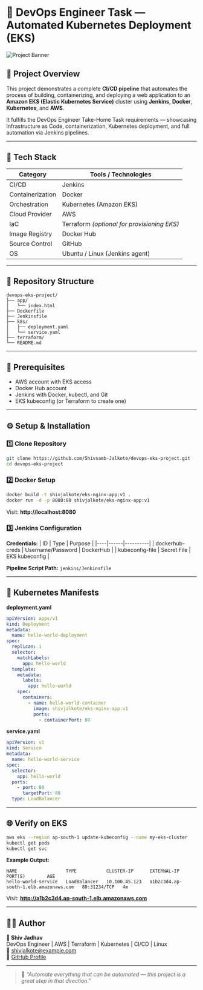 # 🚀 DevOps Engineer Task — Automated Kubernetes Deployment (EKS)

![Project Banner](./images/eks-pipeline.png)

## 📘 Project Overview
This project demonstrates a complete **CI/CD pipeline** that automates the process of building, containerizing, and deploying a web application to an **Amazon EKS (Elastic Kubernetes Service)** cluster using **Jenkins**, **Docker**, **Kubernetes**, and **AWS**.

It fulfills the DevOps Engineer Take-Home Task requirements — showcasing Infrastructure as Code, containerization, Kubernetes deployment, and full automation via Jenkins pipelines.

---

## 🧩 Tech Stack

| Category | Tools / Technologies |
|-----------|----------------------|
| CI/CD | Jenkins |
| Containerization | Docker |
| Orchestration | Kubernetes (Amazon EKS) |
| Cloud Provider | AWS |
| IaC | Terraform *(optional for provisioning EKS)* |
| Image Registry | Docker Hub |
| Source Control | GitHub |
| OS | Ubuntu / Linux (Jenkins agent) |

---

## 📂 Repository Structure

```
devops-eks-project/
├── app/
│   └── index.html
├── Dockerfile
├── Jenkinsfile
├── k8s/
│   ├── deployment.yaml
│   └── service.yaml
├── terraform/
└── README.md
```

---

## 🧰 Prerequisites

- AWS account with EKS access
- Docker Hub account
- Jenkins with Docker, kubectl, and Git
- EKS kubeconfig (or Terraform to create one)

---

## ⚙️ Setup & Installation

### 1️⃣ Clone Repository

```bash
git clone https://github.com/Shivsamb-Jalkote/devops-eks-project.git
cd devops-eks-project
```

### 2️⃣ Docker Setup

```bash
docker build -t shivjalkote/eks-nginx-app:v1 .
docker run -d -p 8080:80 shivjalkote/eks-nginx-app:v1
```

Visit: **http://localhost:8080**

### 3️⃣ Jenkins Configuration

**Credentials:**
| ID | Type | Purpose |
|----|------|----------|
| dockerhub-creds | Username/Password | DockerHub |
| kubeconfig-file | Secret File | EKS kubeconfig |

**Pipeline Script Path:** `jenkins/Jenkinsfile`

---

## 🧾 Kubernetes Manifests

**deployment.yaml**
```yaml
apiVersion: apps/v1
kind: Deployment
metadata:
  name: hello-world-deployment
spec:
  replicas: 1
  selector:
    matchLabels:
      app: hello-world
  template:
    metadata:
      labels:
        app: hello-world
    spec:
      containers:
        - name: hello-world-container
          image: shivjalkote/eks-nginx-app:v1
          ports:
            - containerPort: 80
```

**service.yaml**
```yaml
apiVersion: v1
kind: Service
metadata:
  name: hello-world-service
spec:
  selector:
    app: hello-world
  ports:
    - port: 80
      targetPort: 80
  type: LoadBalancer
```

---

## 🌐 Verify on EKS

```bash
aws eks --region ap-south-1 update-kubeconfig --name my-eks-cluster
kubectl get pods
kubectl get svc
```

**Example Output:**
```
NAME                  TYPE           CLUSTER-IP      EXTERNAL-IP                            PORT(S)        AGE
hello-world-service   LoadBalancer   10.100.45.123   a1b2c3d4.ap-south-1.elb.amazonaws.com   80:31234/TCP   4m
```

Visit: **http://a1b2c3d4.ap-south-1.elb.amazonaws.com**

---

## 🧑‍💻 Author

**👤 Shiv Jadhav**  
DevOps Engineer | AWS | Terraform | Kubernetes | CI/CD | Linux  
📧 shivjalkote@example.com  
🔗 [GitHub Profile](https://github.com/Shivsamb-Jalkote)

---

> 💬 *"Automate everything that can be automated — this project is a great step in that direction."*
